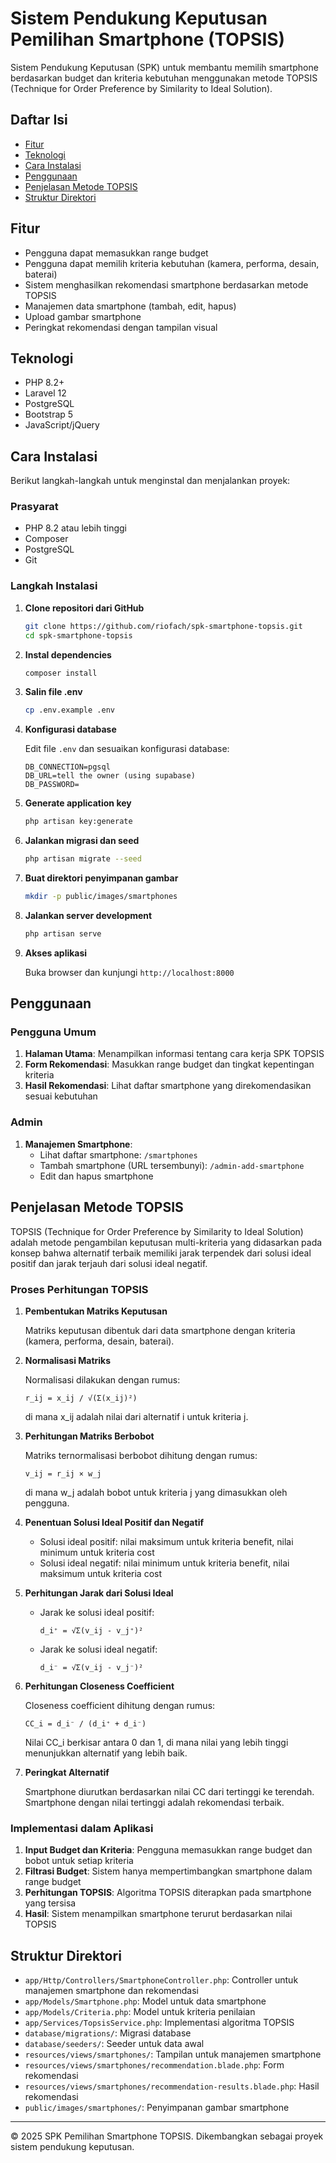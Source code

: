 # Sistem Pendukung Keputusan Pemilihan Smartphone (TOPSIS)

Sistem Pendukung Keputusan (SPK) untuk membantu memilih smartphone berdasarkan budget dan kriteria kebutuhan menggunakan metode TOPSIS (Technique for Order Preference by Similarity to Ideal Solution).

## Daftar Isi

-   [Fitur](#fitur)
-   [Teknologi](#teknologi)
-   [Cara Instalasi](#cara-instalasi)
-   [Penggunaan](#penggunaan)
-   [Penjelasan Metode TOPSIS](#penjelasan-metode-topsis)
-   [Struktur Direktori](#struktur-direktori)

## Fitur

-   Pengguna dapat memasukkan range budget
-   Pengguna dapat memilih kriteria kebutuhan (kamera, performa, desain, baterai)
-   Sistem menghasilkan rekomendasi smartphone berdasarkan metode TOPSIS
-   Manajemen data smartphone (tambah, edit, hapus)
-   Upload gambar smartphone
-   Peringkat rekomendasi dengan tampilan visual

## Teknologi

-   PHP 8.2+
-   Laravel 12
-   PostgreSQL
-   Bootstrap 5
-   JavaScript/jQuery

## Cara Instalasi

Berikut langkah-langkah untuk menginstal dan menjalankan proyek:

### Prasyarat

-   PHP 8.2 atau lebih tinggi
-   Composer
-   PostgreSQL
-   Git

### Langkah Instalasi

1. **Clone repositori dari GitHub**

    ```bash
    git clone https://github.com/riofach/spk-smartphone-topsis.git
    cd spk-smartphone-topsis
    ```

2. **Instal dependencies**

    ```bash
    composer install
    ```

3. **Salin file .env**

    ```bash
    cp .env.example .env
    ```

4. **Konfigurasi database**

    Edit file `.env` dan sesuaikan konfigurasi database:

    ```
    DB_CONNECTION=pgsql
    DB_URL=tell the owner (using supabase)
    DB_PASSWORD=
    ```

5. **Generate application key**

    ```bash
    php artisan key:generate
    ```

6. **Jalankan migrasi dan seed**

    ```bash
    php artisan migrate --seed
    ```

7. **Buat direktori penyimpanan gambar**

    ```bash
    mkdir -p public/images/smartphones
    ```

8. **Jalankan server development**

    ```bash
    php artisan serve
    ```

9. **Akses aplikasi**

    Buka browser dan kunjungi `http://localhost:8000`

## Penggunaan

### Pengguna Umum

1. **Halaman Utama**: Menampilkan informasi tentang cara kerja SPK TOPSIS
2. **Form Rekomendasi**: Masukkan range budget dan tingkat kepentingan kriteria
3. **Hasil Rekomendasi**: Lihat daftar smartphone yang direkomendasikan sesuai kebutuhan

### Admin

1. **Manajemen Smartphone**:
    - Lihat daftar smartphone: `/smartphones`
    - Tambah smartphone (URL tersembunyi): `/admin-add-smartphone`
    - Edit dan hapus smartphone

## Penjelasan Metode TOPSIS

TOPSIS (Technique for Order Preference by Similarity to Ideal Solution) adalah metode pengambilan keputusan multi-kriteria yang didasarkan pada konsep bahwa alternatif terbaik memiliki jarak terpendek dari solusi ideal positif dan jarak terjauh dari solusi ideal negatif.

### Proses Perhitungan TOPSIS

1. **Pembentukan Matriks Keputusan**

    Matriks keputusan dibentuk dari data smartphone dengan kriteria (kamera, performa, desain, baterai).

2. **Normalisasi Matriks**

    Normalisasi dilakukan dengan rumus:

    ```
    r_ij = x_ij / √(Σ(x_ij)²)
    ```

    di mana x_ij adalah nilai dari alternatif i untuk kriteria j.

3. **Perhitungan Matriks Berbobot**

    Matriks ternormalisasi berbobot dihitung dengan rumus:

    ```
    v_ij = r_ij × w_j
    ```

    di mana w_j adalah bobot untuk kriteria j yang dimasukkan oleh pengguna.

4. **Penentuan Solusi Ideal Positif dan Negatif**

    - Solusi ideal positif: nilai maksimum untuk kriteria benefit, nilai minimum untuk kriteria cost
    - Solusi ideal negatif: nilai minimum untuk kriteria benefit, nilai maksimum untuk kriteria cost

5. **Perhitungan Jarak dari Solusi Ideal**

    - Jarak ke solusi ideal positif:
        ```
        d_i⁺ = √Σ(v_ij - v_j⁺)²
        ```
    - Jarak ke solusi ideal negatif:
        ```
        d_i⁻ = √Σ(v_ij - v_j⁻)²
        ```

6. **Perhitungan Closeness Coefficient**

    Closeness coefficient dihitung dengan rumus:

    ```
    CC_i = d_i⁻ / (d_i⁺ + d_i⁻)
    ```

    Nilai CC_i berkisar antara 0 dan 1, di mana nilai yang lebih tinggi menunjukkan alternatif yang lebih baik.

7. **Peringkat Alternatif**

    Smartphone diurutkan berdasarkan nilai CC dari tertinggi ke terendah. Smartphone dengan nilai tertinggi adalah rekomendasi terbaik.

### Implementasi dalam Aplikasi

1. **Input Budget dan Kriteria**: Pengguna memasukkan range budget dan bobot untuk setiap kriteria
2. **Filtrasi Budget**: Sistem hanya mempertimbangkan smartphone dalam range budget
3. **Perhitungan TOPSIS**: Algoritma TOPSIS diterapkan pada smartphone yang tersisa
4. **Hasil**: Sistem menampilkan smartphone terurut berdasarkan nilai TOPSIS

## Struktur Direktori

-   `app/Http/Controllers/SmartphoneController.php`: Controller untuk manajemen smartphone dan rekomendasi
-   `app/Models/Smartphone.php`: Model untuk data smartphone
-   `app/Models/Criteria.php`: Model untuk kriteria penilaian
-   `app/Services/TopsisService.php`: Implementasi algoritma TOPSIS
-   `database/migrations/`: Migrasi database
-   `database/seeders/`: Seeder untuk data awal
-   `resources/views/smartphones/`: Tampilan untuk manajemen smartphone
-   `resources/views/smartphones/recommendation.blade.php`: Form rekomendasi
-   `resources/views/smartphones/recommendation-results.blade.php`: Hasil rekomendasi
-   `public/images/smartphones/`: Penyimpanan gambar smartphone

---

© 2025 SPK Pemilihan Smartphone TOPSIS. Dikembangkan sebagai proyek sistem pendukung keputusan.
